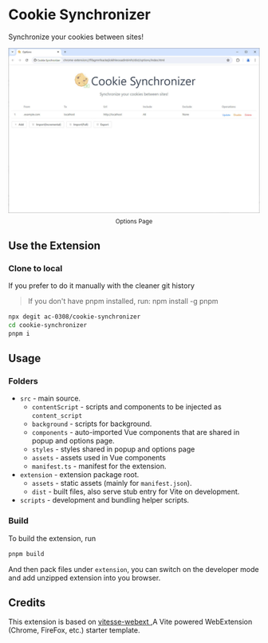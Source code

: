 # Cookie Synchronizer

Synchronize your cookies between sites!

<p align="center">
<img width="655" src="./src/assets//doc//option.jpg"><br/>
<sub>Options Page</sub><br/>
</p>

## Use the Extension

### Clone to local

If you prefer to do it manually with the cleaner git history

> If you don't have pnpm installed, run: npm install -g pnpm

```bash
npx degit ac-0308/cookie-synchronizer
cd cookie-synchronizer
pnpm i
```

## Usage

### Folders

- `src` - main source.
  - `contentScript` - scripts and components to be injected as `content_script`
  - `background` - scripts for background.
  - `components` - auto-imported Vue components that are shared in popup and options page.
  - `styles` - styles shared in popup and options page
  - `assets` - assets used in Vue components
  - `manifest.ts` - manifest for the extension.
- `extension` - extension package root.
  - `assets` - static assets (mainly for `manifest.json`).
  - `dist` - built files, also serve stub entry for Vite on development.
- `scripts` - development and bundling helper scripts.

### Build

To build the extension, run

```bash
pnpm build
```

And then pack files under `extension`, you can switch on the developer mode and add unzipped extension into you browser.

## Credits

This extension is based on [vitesse-webext
](https://github.com/antfu-collective/vitesse-webext) ,A Vite powered WebExtension (Chrome, FireFox, etc.) starter template.
